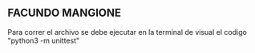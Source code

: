## FACUNDO MANGIONE

Para correr el archivo se debe ejecutar en la terminal de visual el codigo "python3 -m unittest"